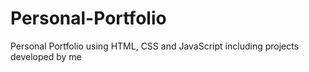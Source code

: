 # Personal-Portfolio
Personal Portfolio using HTML, CSS and JavaScript including projects developed by me
